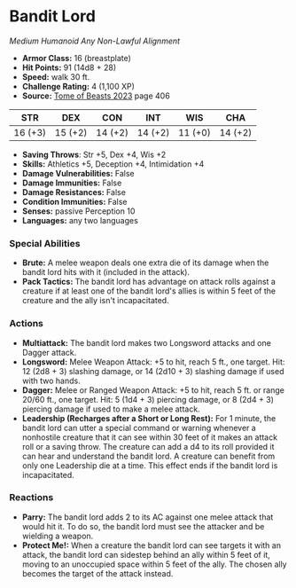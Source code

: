 # Bandit Lord

*Medium* *Humanoid* *Any Non-Lawful Alignment*

- **Armor Class:** 16 (breastplate)
- **Hit Points:** 91 (14d8 + 28)
- **Speed:** walk 30 ft.
- **Challenge Rating:** 4 (1,100 XP)
- **Source:** [Tome of Beasts 2023](https://koboldpress.com/kpstore/product/tome-of-beasts-1-2023-edition/) page 406

| STR | DEX | CON | INT | WIS | CHA |
| --- | --- | --- | --- | --- | --- |
| 16 (+3) | 15 (+2) | 14 (+2) | 14 (+2) | 11 (+0) | 14 (+2) |

- **Saving Throws**: Str +5, Dex +4, Wis +2
- **Skills:** Athletics +5, Deception +4, Intimidation +4
- **Damage Vulnerabilities:** False
- **Damage Immunities:** False
- **Damage Resistances:** False
- **Condition Immunities:** False
- **Senses:** passive Perception 10
- **Languages:** any two languages

### Special Abilities

- **Brute:** A melee weapon deals one extra die of its damage when the bandit lord hits with it (included in the attack).
- **Pack Tactics:** The bandit lord has advantage on attack rolls against a creature if at least one of the bandit lord's allies is within 5 feet of the creature and the ally isn't incapacitated.

### Actions

- **Multiattack:** The bandit lord makes two Longsword attacks and one Dagger attack.
- **Longsword:** Melee Weapon Attack: +5 to hit, reach 5 ft., one target. Hit: 12 (2d8 + 3) slashing damage, or 14 (2d10 + 3) slashing damage if used with two hands.
- **Dagger:** Melee or Ranged Weapon Attack: +5 to hit, reach 5 ft. or range 20/60 ft., one target. Hit: 5 (1d4 + 3) piercing damage, or 8 (2d4 + 3) piercing damage if used to make a melee attack.
- **Leadership (Recharges after a Short or Long Rest):** For 1 minute, the bandit lord can utter a special command or warning whenever a nonhostile creature that it can see within 30 feet of it makes an attack roll or a saving throw. The creature can add a d4 to its roll provided it can hear and understand the bandit lord. A creature can benefit from only one Leadership die at a time. This effect ends if the bandit lord is incapacitated.

### Reactions

- **Parry:** The bandit lord adds 2 to its AC against one melee attack that would hit it. To do so, the bandit lord must see the attacker and be wielding a weapon.
- **Protect Me!:** When a creature the bandit lord can see targets it with an attack, the bandit lord can sidestep behind an ally within 5 feet of it, moving to an unoccupied space within 5 feet of the ally. The chosen ally becomes the target of the attack instead.
